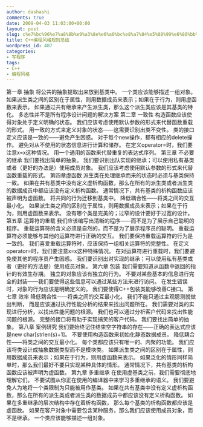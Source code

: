 ```yaml
---
author: dashashi
comments: true
date: 2009-04-03 11:03:00+00:00
layout: post
slug: c%e7%bc%96%e7%a8%8b%e9%a3%8e%e6%a0%bc%e8%a7%84%e5%88%99%e6%80%bb%e7%bb%93
title: C++编程风格规则总结
wordpress_id: 487
categories:
- 写程序
tags:
- C++
- 编程风格
---
```


第一章 抽象
将公共的抽象提取出来放到基类中。
一个类应该能够描述一组对象。
如果派生类之间的区别在于属性，则用数据成员来表示；如果在于行为，则用虚函数来表示。
如果通过共有继承来产生派生类，那么这个派生类应该是其基类的特化。
多态性并不是所有程序设计问题的解决方案
第二章 一致性
构造函数应该使得对象处于定义明确的状态。
我们应该考虑使用默认参数的形式来代替函数重载的形式。
用一致的方式来定义对象的状态——这需要识别出类不变性。
类的接口定义应该是一致的——避免产生困惑。
对于每个new操作，都有相应的delete操作。
避免对从不使用的状态信息进行计算和储存。
在定义operator=时，我们要注意x=x这种情况。
用一个通用的函数来代替重复的表达式序列。
第三章 不必要的继承
我们要找出简单的抽象。
我们要识别出队实现的继承；可以使用私有基类或者（更好的办法是）使用成员对象。
我们应该考虑使用默认参数的形式来代替函数重载的形式。
第四章虚函数
派生类在处理继承而来的状态时必须与基类保持一致。
如果在共有基类中没有定义虚析构函数，那么在所有的派生类或者派生类的数据成员中都应该没有定义析构函数。
通常情况下，共有基类的析构函数应该被声明为虚函数。
将共同的行为迁移到基类中。
降低耦合性——将类之间的交互最小化。
如果派生类之间的区别在于属性，则用数据成员来表示；如果在于行为，则用虚函数来表示。
没有哪个类是完美的；过窄的设计要好于过宽的设计。
第五章 运算符的重载
我们应该编写出清晰的程序——而不是为了展示自己聪明的程序。
重载运算符的含义必须是自然的，而不是为了展示程序员的聪明。
重载运算符必须能够与其他的运算符进行正确的交互。
我们要保持重载运算符的行为是一致的。
我们喜爱重载运算符时，应该保持一组相关运算符的完整性。
在定义operator=时，我们要注意x=x这种特殊情况。
在对运算符进行重载时，我们要避免使其他的程序员产生困惑。
我们要识别出对实现的继承；可以使用私有基类或者（更好的方法是）使用成员对象。
第六章 包装
我们需要知道从函数中返回的指针的有效生存期。
独立的对象应该有独立的行为。
不要对某些基本的信息进行完全的封装——我们要使得这些信息可以通过某些方法来进行访问。
在发生错误时，对象的行为应该是明确定义的。
我们要使得C++包装类能够改善C接口。
第七章 效率
降低耦合性——将类之间的交互最小化。
我们不能只通过主观臆测就做出判断， 而是应该通过执行性能分析的结果来找出问题所在。
我们需要对类的实现进行分析，以找出性能问题的根源。
我们也可以通过分析客户代码来找出性能问题的根源。
完整的接口将有助于实现搞笑的客户代码。
我们要找出简单的抽象。
第八章 案例研究
我们要始终记住结束空字符串的存在——正确的表达式应该是new char[strlen(s)+1]。
不要使用构造函数来初始化静态数据成员。
降低耦合性——将类之间的交互最小化。
每个类都应该只有唯一的、内聚的功能。
我们应该将类设计成抽象数据类型而不是模块类。
如果派生类之间的区别在于属性，则用数据成员来表示；如果在于行为，则用虚函数来表示。
如果泛化的情形同样简单时，那么我们最好不要只实现某种具体的情形。
通常情况下，共有基类的析构函数应该被声明为虚函数。
第九章 多重继承
在使用虚基类之前，我们需要彻底地理解它们。
不要试图从你正在使用的编译器中来学习多重继承的语义。
我们要避免人为地将一个类限制为只能被用作基类。
如果在共有基类中没有定义虚析构函数，那么在所有的派生类或者派生类的数据成员中都应该没有定义析构函数。
如果在多重继承的层次结构中存在着析构函数， 那么每个基类的析构函数都应该是虚函数。
如果在客户对象中需要包含某种服务，那么我们应该使用成员对象，而不是继承。
一个类应该能够描述一组对象。


